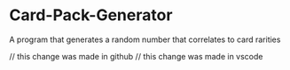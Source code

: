 # Card-Pack-Generator
A program that generates a random number that correlates to card rarities

// this change was made in github
// this change was made in vscode
